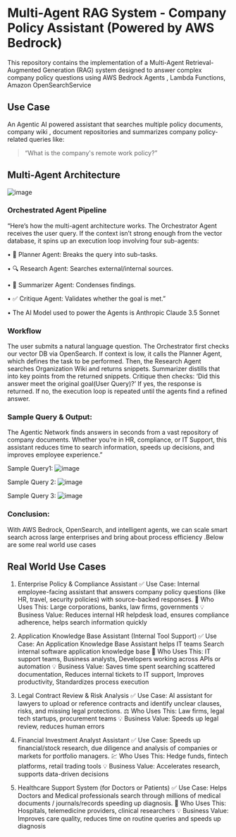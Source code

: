# Multi-Agent RAG System - Company Policy Assistant (Powered by AWS Bedrock)
This repository contains the implementation of a Multi-Agent Retrieval-Augmented Generation (RAG) system designed to answer complex company policy questions using AWS Bedrock Agents , Lambda Functions, Amazon OpenSearchService

## Use Case
An Agentic AI powered assistant that searches multiple policy documents, company wiki , document repositories and summarizes company policy-related queries like:
> “What is the company's remote work policy?”

## Multi-Agent Architecture
 ![image](https://github.ibm.com/sughosh4/MultiAgent_RAG/assets/495198/86dfc643-8368-4f86-80d6-c4e624647171)


### Orchestrated Agent Pipeline
“Here’s how the multi-agent architecture works. The Orchestrator Agent receives the user query. If the context isn’t strong enough from the vector database, it spins up an execution loop involving four sub-agents:

•	🧠 Planner Agent: Breaks the query into sub-tasks.

•	🔍 Research Agent: Searches external/internal sources.

•	📝 Summarizer Agent: Condenses findings.

•	✅ Critique Agent: Validates whether the goal is met.”

•	The AI Model used to power the Agents is Anthropic Claude 3.5 Sonnet

### Workflow 
The user submits a natural language question. The Orchestrator first checks our vector DB via OpenSearch. If context is low, it calls the Planner Agent, which defines the task to be performed. Then, the Research Agent searches Organization Wiki and returns snippets. Summarizer distills that into key points from the returned snippets. Critique then checks: ‘Did this answer meet the original goal(User Query)?’ If yes, the response is returned. If no, the execution loop is repeated until the agents find a refined answer.

### Sample Query & Output:
The Agentic Network finds answers in seconds from a vast repository of company documents. Whether you’re in HR, compliance, or IT Support, this assistant reduces time to search information, speeds up decisions, and improves employee experience.”

Sample Query1:
 ![image](https://github.ibm.com/sughosh4/MultiAgent_RAG/assets/495198/bd89c125-dcca-4247-a02c-2c6795c841a4)




Sample Query 2:
 ![image](https://github.ibm.com/sughosh4/MultiAgent_RAG/assets/495198/94d56ff9-cc40-43aa-aab0-1f2129cf12d8)



Sample Query 3:
![image](https://github.ibm.com/sughosh4/MultiAgent_RAG/assets/495198/76181bbb-560b-4da1-9488-5d2f65deb42c)

 

### Conclusion:
With AWS Bedrock, OpenSearch, and intelligent agents, we can scale smart search across large enterprises and bring about process efficiency .Below are some real world use cases

Real World Use Cases
--------------------
1. Enterprise Policy & Compliance Assistant
✅ Use Case: Internal employee-facing assistant that answers company policy questions (like HR, travel, security policies) with source-backed responses.
🏢 Who Uses This: Large corporations, banks, law firms, governments
💡 Business Value: Reduces internal HR helpdesk load, ensures compliance adherence, helps search information quickly

2. Application Knowledge Base Assistant (Internal Tool Support) 
✅ Use Case: An Application Knowledge Base Assistant helps IT teams Search internal software application knowledge base
🏢 Who Uses This: IT support teams, Business analysts, Developers working across APIs or automation
💡 Business Value: Saves time spent searching scattered documentation, Reduces internal tickets to IT support, Improves productivity, Standardizes process execution

3. Legal Contract Review & Risk Analysis
✅ Use Case: AI assistant for lawyers to upload or reference contracts and identify unclear clauses, risks, and missing legal protections.
⚖️ Who Uses This: Law firms, legal tech startups, procurement teams
💡 Business Value: Speeds up legal review, reduces human errors

4. Financial Investment Analyst Assistant
✅ Use Case: Speeds up financial/stock research, due diligence and analysis of companies or markets for portfolio managers.
💹 Who Uses This: Hedge funds, fintech platforms, retail trading tools
💡 Business Value: Accelerates research, supports data-driven decisions

5. Healthcare Support System (for Doctors or Patients)
✅ Use Case: Helps Doctors and Medical professionals search through millions of medical documents / journals/records speeding up diagnosis.
🏥 Who Uses This: Hospitals, telemedicine providers, clinical researchers
💡 Business Value: Improves care quality, reduces time on routine queries and speeds up diagnosis





